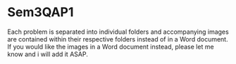 # Sem3QAP1
Each problem is separated into individual folders and accompanying images are contained within their respective folders instead of in a Word document. If you would like the images in a Word document instead, please let me know and i will add it ASAP.
